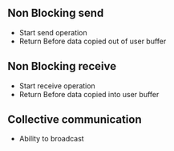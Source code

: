 ## Non Blocking send
- Start send operation
- Return Before data copied out of user buffer

## Non Blocking receive
- Start receive operation
- Return Before data copied into user buffer


## Collective communication
- Ability to broadcast